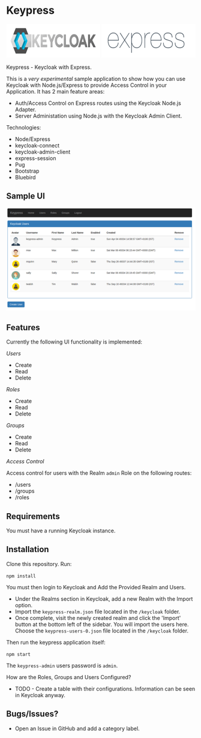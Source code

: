 # Keypress

<img src="images/keycloak.png" width="250" height="90" />
<img src="images/express.png" width="250" height="90" />

Keypress - Keycloak with Express.

This is a *very experimental* sample application to show how you can use Keycloak with Node.js/Express to provide Access Control in your Application. It has 2 main feature areas:

* Auth/Access Control on Express routes using the Keycloak Node.js Adapter.
* Server Administation using Node.js with the Keycloak Admin Client.

Technologies:
* Node/Express
* keycloak-connect
* keycloak-admin-client
* express-session
* Pug
* Bootstrap
* Bluebird

## Sample UI

![alt text](images/keypress-users.png)

## Features
Currently the following UI functionality is implemented:

*Users*
* Create
* Read
* Delete

*Roles*
* Create
* Read
* Delete

*Groups*
* Create
* Read
* Delete

*Access Control*

Access control for users with the Realm `admin` Role on the following routes:
* /users
* /groups
* /roles

## Requirements

You must have a running Keycloak instance.

## Installation

Clone this repository. Run:

`npm install`

You must then login to Keycloak and Add the Provided Realm and Users.

* Under the Realms section in Keycloak, add a new Realm with the Import option.
* Import the `keypress-realm.json` file located in the `/keycloak` folder.
* Once complete, visit the newly created realm and click the 'Import' button at the bottom left of the sidebar. You will import the users here. Choose the `keypress-users-0.json` file located in the `/keycloak` folder.

Then run the keypress application itself:

`npm start`

The `keypress-admin` users password is `admin`.

How are the Roles, Groups and Users Configured?
* TODO - Create a table with their configurations. Information can be seen in Keycloak anyway.

## Bugs/Issues?
* Open an Issue in GitHub and add a category label.


